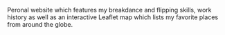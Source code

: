Peronal website which features my breakdance and flipping skills, work history as well as an interactive Leaflet map which lists my favorite places from around the globe.
